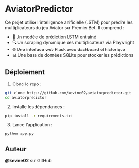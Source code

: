 # AviatorPredictor

Ce projet utilise l'intelligence artificielle (LSTM) pour prédire les multiplicateurs du jeu Aviator sur Premier Bet. Il comprend :

- 🧠 Un modèle de prédiction LSTM entraîné
- 🔍 Un scraping dynamique des multiplicateurs via Playwright
- 🌐 Une interface web Flask avec dashboard et historique
- 📊 Une base de données SQLite pour stocker les prédictions

## Déploiement

1. Clone le repo :
```bash
git clone https://github.com/kevine02/aviatorpredictor.git
cd aviatorpredictor
```

2. Installe les dépendances :
```bash
pip install -r requirements.txt
```

3. Lance l’application :
```bash
python app.py
```

## Auteur

**@kevine02** sur GitHub
